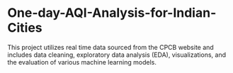 # One-day-AQI-Analysis-for-Indian-Cities
This project utilizes real time data sourced from the CPCB website and includes data cleaning, exploratory data analysis (EDA), visualizations, and the evaluation of various machine learning models.
